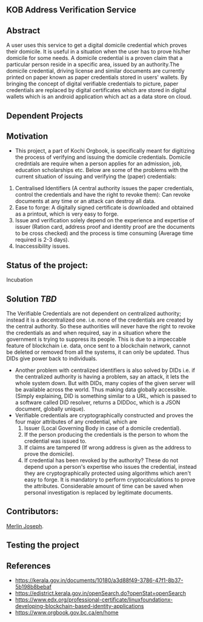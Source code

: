 ## KOB Address Verification Service

## Abstract

 A user uses this service to get a digital domicile credential which proves
their domicile. It is useful in a situation when the user has to prove his/her domicile for
some needs. A domicile credential is a proven claim that a particular person reside in a specific area, issued by an authority.The domicile credential, driving license and similar documents are currently printed on paper known as paper credentials stored in users' wallets. By bringing the concept of digital verifiable credentials to picture, paper credentials are replaced by digital certificates which are stored in digital wallets which is an android application which act as a data store on cloud.

## Dependent Projects

## Motivation

- This project, a part of Kochi Orgbook, is specifically meant for digitizing the process of verifying and issuing the domicile credentials. Domicile credntials are require when a person applies for an admission, job, education scholarships etc.
Below are some of the problems with the current situation of issuing and verifying the (paper) credentials:

1. Centralised Identifiers (A central authority issues the paper credentials, control the credentials and have the right to revoke them): Can revoke documents at any time or an attack can destroy all data.
2. Ease to forge: A digitally signed certificate is downloaded and obtained as a printout, which is very easy to forge.
3. Issue and verification solely depend on the experience and expertise of issuer (Ration card, address proof and identity proof are the documents to be cross checked) and the process is time consuming (Average time required is 2-3 days).
4. Inaccessibility issues.

## Status of the project:

Incubation

## Solution _TBD_

The Verifiable Credentials are not dependent on centralized authority; instead it is a decentralized one. i.e. none of the credentials are created by the central authority. 
So these authorities will never have the right to revoke the credentials as and when required, say in a situation where the government is trying to suppress its people. This is due to a impeccable feature of blockchain i.e. data, once sent to a blockchain network, cannot be deleted or removed from all the systems, it can only be updated. Thus DIDs give power back to individuals. 
- Another problem with centralized identifiers is also solved by DIDs i.e. if the centralized authority is having a problem, say an attack, it lets the whole system down. But with DIDs, many copies of the given server will be available across the world. Thus making data globally accessible.
(Simply explaining, DID is something similar to a URL, which is passed to a software called DID resolver, returns a DIDDoc, which is a JSON document, globally unique).
- Verifiable credentials are cryptographically constructed and proves the four major attributes of any credential, which are
  1. Issuer (Local Governing Body in case of a domicile credential).
  2. If the person producing the credentials is the person to whom the credential was issued to.
  3. If claims are tampered (If wrong address is given as the address to prove the domicile).
  4. If credential has been revoked by the authority?
  These do not depend upon a person's expertise who issues the credential, instead they are cryptographically protected using algorithms which aren't easy to forge. It is 
  mandatory to perform cryptocalculations to prove the attributes. Considerable amount of time can be saved when personal investigation is replaced by legitimate documents.
  
 
## Contributors:

[Merlin Joseph](https://github.com/merjos369).

## Testing the project

## References

- https://kerala.gov.in/documents/10180/a3d88f49-3786-47f1-8b37-5b198b8bebaf
- https://edistrict.kerala.gov.in/openSearch.do?openStat=openSearch
- https://www.edx.org/professional-certificate/linuxfoundationx-developing-blockchain-based-identity-applications
- https://www.orgbook.gov.bc.ca/en/home 
